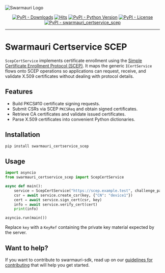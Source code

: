 <picture>
  <source media="(prefers-color-scheme: dark)"  srcset="https://res.cloudinary.com/dryedzrlo/image/upload/v1757724629/swarmauri_brand_frag_light_mg8cmd.png">
  <source media="(prefers-color-scheme: light)" srcset="https://res.cloudinary.com/dryedzrlo/image/upload/v1757724629/swarmauri_brand_frag_dark_tzjuja.png">
  <!-- Fallback below (see #2) -->
  <img alt="Swarmauri Logo" src="https://res.cloudinary.com/dryedzrlo/image/upload/v1757724629/swarmauri_brand_frag_dark_tzjuja.png">
</picture>

<p align="center">
    <a href="https://pypi.org/project/swarmauri_certservice_scep/">
        <img src="https://img.shields.io/pypi/dm/swarmauri_certservice_scep" alt="PyPI - Downloads"/></a>
    <a href="https://hits.sh/github.com/swarmauri/swarmauri-sdk/tree/master/pkgs/community/swarmauri_certservice_scep/">
        <img alt="Hits" src="https://hits.sh/github.com/swarmauri/swarmauri-sdk/tree/master/pkgs/community/swarmauri_certservice_scep.svg"/></a>
    <a href="https://pypi.org/project/swarmauri_certservice_scep/">
        <img src="https://img.shields.io/pypi/pyversions/swarmauri_certservice_scep" alt="PyPI - Python Version"/></a>
    <a href="https://pypi.org/project/swarmauri_certservice_scep/">
        <img src="https://img.shields.io/pypi/l/swarmauri_certservice_scep" alt="PyPI - License"/></a>
    <a href="https://pypi.org/project/swarmauri_certservice_scep/">
        <img src="https://img.shields.io/pypi/v/swarmauri_certservice_scep?label=swarmauri_certservice_scep&color=green" alt="PyPI - swarmauri_certservice_scep"/></a>
</p>

---

# Swarmauri Certservice SCEP

`ScepCertService` implements certificate enrollment using the [Simple Certificate Enrollment Protocol (SCEP)](https://datatracker.ietf.org/doc/html/rfc8894). It maps the generic `ICertService` flows onto SCEP operations so applications can request, receive, and validate X.509 certificates without dealing with protocol details.

## Features

- Build PKCS#10 certificate signing requests.
- Submit CSRs via SCEP `PKCSReq` and obtain signed certificates.
- Retrieve CA certificates and validate issued certificates.
- Parse X.509 certificates into convenient Python dictionaries.

## Installation

```bash
pip install swarmauri_certservice_scep
```

## Usage

```python
import asyncio
from swarmauri_certservice_scep import ScepCertService

async def main():
    service = ScepCertService("https://scep.example.test", challenge_password="secret")
    csr = await service.create_csr(key, {"CN": "device1"})
    cert = await service.sign_cert(csr, key)
    info = await service.verify_cert(cert)
    print(info)

asyncio.run(main())
```

Replace `key` with a `KeyRef` containing the private key material expected by the server.

## Want to help?

If you want to contribute to swarmauri-sdk, read up on our [guidelines for contributing](https://github.com/swarmauri/swarmauri-sdk/blob/master/contributing.md) that will help you get started.
